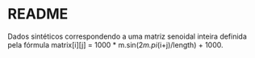 # README

Dados sintéticos correspondendo a uma matriz senoidal inteira definida pela fórmula matrix[i][j] = 1000 * m.sin(2*m.pi*(i+j)/length) + 1000.
